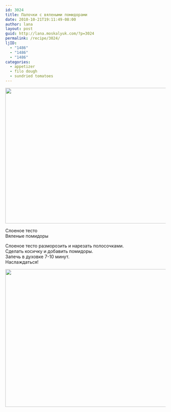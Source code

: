 ```yaml
---
id: 3024
title: Палочки с вялеными помидорами
date: 2010-10-21T19:11:49-08:00
author: lana
layout: post
guid: http://lana.moskalyuk.com/?p=3024
permalink: /recipe/3024/
ljID:
  - "1486"
  - "1486"
  - "1486"
categories:
  - appetizer
  - filo dough
  - sundried tomatoes
---
```

<img loading="lazy" class="alignnone" title="sun dried tomato twists" src="http://farm5.static.flickr.com/4004/5076634467_29a456a197_z.jpg" alt="" width="640" height="427" />

Слоеное тесто  
Вяленые помидоры

Слоеное тесто разморозить и нарезать полосочками.  
Сделать косичку и добавить помидоры.  
Запечь в духовке 7-10 минут.  
Наслаждаться!

<img loading="lazy" class="alignnone" title="sun-dried tomato twists" src="http://farm5.static.flickr.com/4126/5077219974_1ce29b6985_z.jpg" alt="" width="640" height="434" />